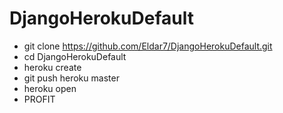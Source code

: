 DjangoHerokuDefault
===================

* git clone https://github.com/Eldar7/DjangoHerokuDefault.git
* cd DjangoHerokuDefault
* heroku create
* git push heroku master
* heroku open
* PROFIT
